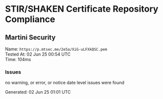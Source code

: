 # STIR/SHAKEN Certificate Repository Compliance

## Martini Security

Name: `https://p.mtsec.me/2e5a/XiG-uLFXkQSC.pem`\
Tested At: 02 Jun 25 00:54 UTC\
Time: 104ms

### Issues

no warning, or error, or notice date level issues were found

Generated: 02 Jun 25 01:01 UTC